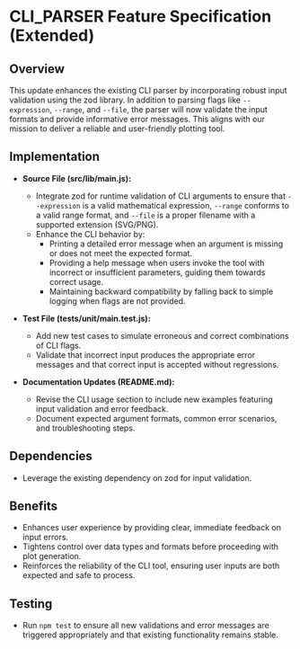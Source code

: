 # CLI_PARSER Feature Specification (Extended)

## Overview
This update enhances the existing CLI parser by incorporating robust input validation using the zod library. In addition to parsing flags like `--expression`, `--range`, and `--file`, the parser will now validate the input formats and provide informative error messages. This aligns with our mission to deliver a reliable and user-friendly plotting tool.

## Implementation
- **Source File (src/lib/main.js):**
  - Integrate zod for runtime validation of CLI arguments to ensure that `--expression` is a valid mathematical expression, `--range` conforms to a valid range format, and `--file` is a proper filename with a supported extension (SVG/PNG).
  - Enhance the CLI behavior by:
    - Printing a detailed error message when an argument is missing or does not meet the expected format.
    - Providing a help message when users invoke the tool with incorrect or insufficient parameters, guiding them towards correct usage.
    - Maintaining backward compatibility by falling back to simple logging when flags are not provided.

- **Test File (tests/unit/main.test.js):**
  - Add new test cases to simulate erroneous and correct combinations of CLI flags.
  - Validate that incorrect input produces the appropriate error messages and that correct input is accepted without regressions.

- **Documentation Updates (README.md):**
  - Revise the CLI usage section to include new examples featuring input validation and error feedback.
  - Document expected argument formats, common error scenarios, and troubleshooting steps.

## Dependencies
- Leverage the existing dependency on zod for input validation.

## Benefits
- Enhances user experience by providing clear, immediate feedback on input errors.
- Tightens control over data types and formats before proceeding with plot generation.
- Reinforces the reliability of the CLI tool, ensuring user inputs are both expected and safe to process.

## Testing
- Run `npm test` to ensure all new validations and error messages are triggered appropriately and that existing functionality remains stable.
